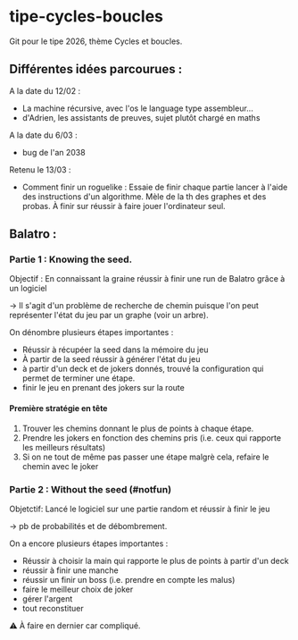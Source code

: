 # tipe-cycles-boucles

Git pour le tipe 2026, thème Cycles et boucles.

## Différentes idées parcourues :

A la date du 12/02 :

- La machine récursive, avec l'os le language type assembleur...
- d'Adrien, les assistants de preuves, sujet plutôt chargé en maths

A la date du 6/03 :

- bug de l'an 2038

Retenu le 13/03 :

- Comment finir un roguelike : Essaie de finir chaque partie lancer à l'aide des instructions d'un algorithme.
Mèle de la th des graphes et des probas.
À finir sur réussir à faire jouer l'ordinateur seul.

## Balatro :

### Partie 1 : Knowing the seed.

Objectif : En connaissant la graine réussir à finir une run de Balatro grâce à un logiciel

-> Il s'agit d'un problème de recherche de chemin puisque l'on peut représenter l'état du jeu par un graphe (voir un arbre).

On dénombre plusieurs étapes importantes :

- Réussir à récupéer la seed dans la mémoire du jeu
- À partir de la seed réussir à générer l'état du jeu
- à partir d'un deck et de jokers donnés, trouvé la configuration qui permet de terminer une étape.
- finir le jeu en prenant des jokers sur la route

#### Première stratégie en tête

1. Trouver les chemins donnant le plus de points à chaque étape.
2. Prendre les jokers en fonction des chemins pris (i.e. ceux qui rapporte les meilleurs résultats)
3. Si on ne tout de même pas passer une étape malgrè cela, refaire le chemin avec le joker

### Partie 2 : Without the seed (#notfun)

Objetctif: Lancé le logiciel sur une partie random et réussir à finir le jeu

-> pb de probabilités et de débombrement.

On a encore plusieurs étapes importantes :

- Réussir à choisir la main qui rapporte le plus de points à partir d'un deck
- réussir à finir une manche
- réussir un finir un boss (i.e. prendre en compte les malus)
- faire le meilleur choix de joker
- gérer l'argent
- tout reconstituer

⚠️ À faire en dernier car compliqué.